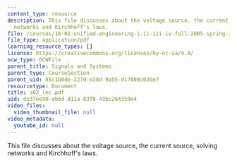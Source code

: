 ```yaml
---
content_type: resource
description: This file discusses about the voltage source, the current source, solving
  networks and Kirchhoff's laws.
file: /courses/16-01-unified-engineering-i-ii-iii-iv-fall-2005-spring-2006/de37ee90eb6dd11a83f843bc264359e4_s02_lec.pdf
file_type: application/pdf
learning_resource_types: []
license: https://creativecommons.org/licenses/by-nc-sa/4.0/
ocw_type: OCWFile
parent_title: Signals and Systems
parent_type: CourseSection
parent_uid: 85c1b0de-227d-e38d-9a55-dc7008c03de7
resourcetype: Document
title: s02_lec.pdf
uid: de37ee90-eb6d-d11a-83f8-43bc264359e4
video_files:
  video_thumbnail_file: null
video_metadata:
  youtube_id: null
---
```

This file discusses about the voltage source, the current source, solving networks and Kirchhoff's laws.